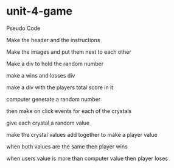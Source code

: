 # unit-4-game

Pseudo Code

Make the header and the instructions

Make the images and put them next to each other

Make a div to hold the random number

make a wins and losses div

make a div with the players total score in it

computer generate a random number

then make on click events for each of the crystals

give each crystal a random value

make the crystal values add together to make a player value

when both values are the same then player wins

when users value is more than computer value then player loses

